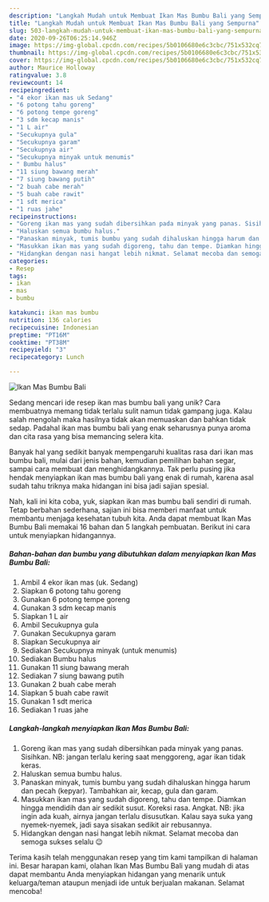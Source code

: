 ```yaml
---
description: "Langkah Mudah untuk Membuat Ikan Mas Bumbu Bali yang Sempurna"
title: "Langkah Mudah untuk Membuat Ikan Mas Bumbu Bali yang Sempurna"
slug: 503-langkah-mudah-untuk-membuat-ikan-mas-bumbu-bali-yang-sempurna
date: 2020-09-26T06:25:14.946Z
image: https://img-global.cpcdn.com/recipes/5b0106680e6c3cbc/751x532cq70/ikan-mas-bumbu-bali-foto-resep-utama.jpg
thumbnail: https://img-global.cpcdn.com/recipes/5b0106680e6c3cbc/751x532cq70/ikan-mas-bumbu-bali-foto-resep-utama.jpg
cover: https://img-global.cpcdn.com/recipes/5b0106680e6c3cbc/751x532cq70/ikan-mas-bumbu-bali-foto-resep-utama.jpg
author: Maurice Holloway
ratingvalue: 3.8
reviewcount: 14
recipeingredient:
- "4 ekor ikan mas uk Sedang"
- "6 potong tahu goreng"
- "6 potong tempe goreng"
- "3 sdm kecap manis"
- "1 L air"
- "Secukupnya gula"
- "Secukupnya garam"
- "Secukupnya air"
- "Secukupnya minyak untuk menumis"
- " Bumbu halus"
- "11 siung bawang merah"
- "7 siung bawang putih"
- "2 buah cabe merah"
- "5 buah cabe rawit"
- "1 sdt merica"
- "1 ruas jahe"
recipeinstructions:
- "Goreng ikan mas yang sudah dibersihkan pada minyak yang panas. Sisihkan. NB: jangan terlalu kering saat menggoreng, agar ikan tidak keras."
- "Haluskan semua bumbu halus."
- "Panaskan minyak, tumis bumbu yang sudah dihaluskan hingga harum dan pecah (kepyar). Tambahkan air, kecap, gula dan garam."
- "Masukkan ikan mas yang sudah digoreng, tahu dan tempe. Diamkan hingga mendidih dan air sedikit susut. Koreksi rasa. Angkat. NB: jika ingin ada kuah, airnya jangan terlalu disusutkan. Kalau saya suka yang nyemek-nyemek, jadi saya sisakan sedikit air rebusannya."
- "Hidangkan dengan nasi hangat lebih nikmat. Selamat mecoba dan semoga sukses selalu 😉"
categories:
- Resep
tags:
- ikan
- mas
- bumbu

katakunci: ikan mas bumbu 
nutrition: 136 calories
recipecuisine: Indonesian
preptime: "PT16M"
cooktime: "PT38M"
recipeyield: "3"
recipecategory: Lunch

---
```



![Ikan Mas Bumbu Bali](https://img-global.cpcdn.com/recipes/5b0106680e6c3cbc/751x532cq70/ikan-mas-bumbu-bali-foto-resep-utama.jpg)

Sedang mencari ide resep ikan mas bumbu bali yang unik? Cara membuatnya memang tidak terlalu sulit namun tidak gampang juga. Kalau salah mengolah maka hasilnya tidak akan memuaskan dan bahkan tidak sedap. Padahal ikan mas bumbu bali yang enak seharusnya punya aroma dan cita rasa yang bisa memancing selera kita.

Banyak hal yang sedikit banyak mempengaruhi kualitas rasa dari ikan mas bumbu bali, mulai dari jenis bahan, kemudian pemilihan bahan segar, sampai cara membuat dan menghidangkannya. Tak perlu pusing jika hendak menyiapkan ikan mas bumbu bali yang enak di rumah, karena asal sudah tahu triknya maka hidangan ini bisa jadi sajian spesial.




Nah, kali ini kita coba, yuk, siapkan ikan mas bumbu bali sendiri di rumah. Tetap berbahan sederhana, sajian ini bisa memberi manfaat untuk membantu menjaga kesehatan tubuh kita. Anda dapat membuat Ikan Mas Bumbu Bali memakai 16 bahan dan 5 langkah pembuatan. Berikut ini cara untuk menyiapkan hidangannya.

<!--inarticleads1-->

##### Bahan-bahan dan bumbu yang dibutuhkan dalam menyiapkan Ikan Mas Bumbu Bali:

1. Ambil 4 ekor ikan mas (uk. Sedang)
1. Siapkan 6 potong tahu goreng
1. Gunakan 6 potong tempe goreng
1. Gunakan 3 sdm kecap manis
1. Siapkan 1 L air
1. Ambil Secukupnya gula
1. Gunakan Secukupnya garam
1. Siapkan Secukupnya air
1. Sediakan Secukupnya minyak (untuk menumis)
1. Sediakan  Bumbu halus
1. Gunakan 11 siung bawang merah
1. Sediakan 7 siung bawang putih
1. Gunakan 2 buah cabe merah
1. Siapkan 5 buah cabe rawit
1. Gunakan 1 sdt merica
1. Sediakan 1 ruas jahe




<!--inarticleads2-->

##### Langkah-langkah menyiapkan Ikan Mas Bumbu Bali:

1. Goreng ikan mas yang sudah dibersihkan pada minyak yang panas. Sisihkan. NB: jangan terlalu kering saat menggoreng, agar ikan tidak keras.
1. Haluskan semua bumbu halus.
1. Panaskan minyak, tumis bumbu yang sudah dihaluskan hingga harum dan pecah (kepyar). Tambahkan air, kecap, gula dan garam.
1. Masukkan ikan mas yang sudah digoreng, tahu dan tempe. Diamkan hingga mendidih dan air sedikit susut. Koreksi rasa. Angkat. NB: jika ingin ada kuah, airnya jangan terlalu disusutkan. Kalau saya suka yang nyemek-nyemek, jadi saya sisakan sedikit air rebusannya.
1. Hidangkan dengan nasi hangat lebih nikmat. Selamat mecoba dan semoga sukses selalu 😉




Terima kasih telah menggunakan resep yang tim kami tampilkan di halaman ini. Besar harapan kami, olahan Ikan Mas Bumbu Bali yang mudah di atas dapat membantu Anda menyiapkan hidangan yang menarik untuk keluarga/teman ataupun menjadi ide untuk berjualan makanan. Selamat mencoba!
